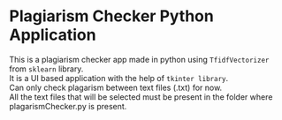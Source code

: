 # Plagiarism Checker Python Application

This is a plagiarism checker app made in python using `TfidfVectorizer` from `sklearn` library.  
It is a UI based application with the help of `tkinter library`.  
Can only check plagarism between text files (.txt) for now.  
All the text files that will be selected must be present in the folder where plagarismChecker.py is present.  

